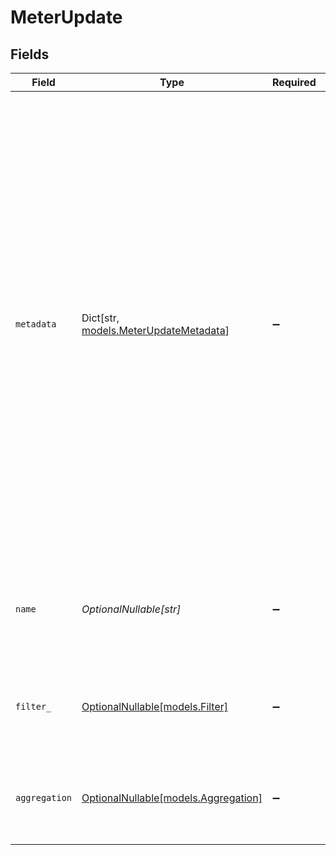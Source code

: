 # MeterUpdate


## Fields

| Field                                                                                                                                                                                                                                                                                                                  | Type                                                                                                                                                                                                                                                                                                                   | Required                                                                                                                                                                                                                                                                                                               | Description                                                                                                                                                                                                                                                                                                            |
| ---------------------------------------------------------------------------------------------------------------------------------------------------------------------------------------------------------------------------------------------------------------------------------------------------------------------- | ---------------------------------------------------------------------------------------------------------------------------------------------------------------------------------------------------------------------------------------------------------------------------------------------------------------------- | ---------------------------------------------------------------------------------------------------------------------------------------------------------------------------------------------------------------------------------------------------------------------------------------------------------------------- | ---------------------------------------------------------------------------------------------------------------------------------------------------------------------------------------------------------------------------------------------------------------------------------------------------------------------- |
| `metadata`                                                                                                                                                                                                                                                                                                             | Dict[str, [models.MeterUpdateMetadata](../models/meterupdatemetadata.md)]                                                                                                                                                                                                                                              | :heavy_minus_sign:                                                                                                                                                                                                                                                                                                     | Key-value object allowing you to store additional information.<br/><br/>The key must be a string with a maximum length of **40 characters**.<br/>The value must be either:<br/><br/>* A string with a maximum length of **500 characters**<br/>* An integer<br/>* A floating-point number<br/>* A boolean<br/><br/>You can store up to **50 key-value pairs**. |
| `name`                                                                                                                                                                                                                                                                                                                 | *OptionalNullable[str]*                                                                                                                                                                                                                                                                                                | :heavy_minus_sign:                                                                                                                                                                                                                                                                                                     | The name of the meter. Will be shown on customer's invoices and usage.                                                                                                                                                                                                                                                 |
| `filter_`                                                                                                                                                                                                                                                                                                              | [OptionalNullable[models.Filter]](../models/filter_.md)                                                                                                                                                                                                                                                                | :heavy_minus_sign:                                                                                                                                                                                                                                                                                                     | The filter to apply on events that'll be used to calculate the meter.                                                                                                                                                                                                                                                  |
| `aggregation`                                                                                                                                                                                                                                                                                                          | [OptionalNullable[models.Aggregation]](../models/aggregation.md)                                                                                                                                                                                                                                                       | :heavy_minus_sign:                                                                                                                                                                                                                                                                                                     | The aggregation to apply on the filtered events to calculate the meter.                                                                                                                                                                                                                                                |
